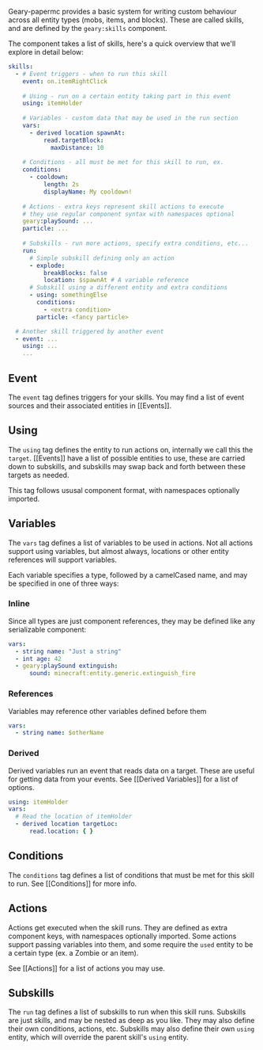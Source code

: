 Geary-papermc provides a basic system for writing custom behaviour across all entity types (mobs, items, and blocks). These are called skills, and are defined by the `geary:skills` component.

The component takes a list of skills, here's a quick overview that we'll explore in detail below:

```yaml
skills:
  - # Event triggers - when to run this skill
    event: on.itemRightClick
    
    # Using - run on a certain entity taking part in this event
    using: itemHolder
    
    # Variables - custom data that may be used in the run section
    vars:
      - derived location spawnAt:
          read.targetBlock:
            maxDistance: 10
            
    # Conditions - all must be met for this skill to run, ex.
    conditions:
      - cooldown:
          length: 2s
          displayName: My cooldown!
          
    # Actions - extra keys represent skill actions to execute 
    # they use regular component syntax with namespaces optional
    geary:playSound: ...
    particle: ...
    
    # Subskills - run more actions, specify extra conditions, etc...
    run:
      # Simple subskill defining only an action
      - explode:
          breakBlocks: false
          location: $spawnAt # A variable reference
      # Subskill using a different entity and extra conditions
      - using: somethingElse
        conditions:
          - <extra condition>
        particle: <fancy particle>

  # Another skill triggered by another event
  - event: ...
    using: ...
    ...
```

## Event

The `event` tag defines triggers for your skills. You may find a list of event sources and their associated entities in [[Events]].

## Using

The `using` tag defines the entity to run actions on, internally we call this the `target`. [[Events]] have a list of possible entities to use, these are carried down to subskills, and subskills may swap back and forth between these targets as needed.

This tag follows ususal component format, with namespaces optionally imported.

## Variables

The `vars` tag defines a list of variables to be used in actions. Not all actions support using variables, but almost always, locations or other entity references will support variables.

Each variable specifies a type, followed by a camelCased name, and may be specified in one of three ways:

### Inline

Since all types are just component references, they may be defined like any serializable component:

```yaml
vars:
  - string name: "Just a string"
  - int age: 42
  - geary:playSound extinguish:
      sound: minecraft:entity.generic.extinguish_fire
```

### References

Variables may reference other variables defined before them
```yaml
vars:
  - string name: $otherName
```

### Derived

Derived variables run an event that reads data on a target. These are useful for getting data from your events. See [[Derived Variables]] for a list of options.

```yaml
using: itemHolder
vars:
  # Read the location of itemHolder
  - derived location targetLoc:
      read.location: { }
```

## Conditions

The `conditions` tag defines a list of conditions that must be met for this skill to run. See [[Conditions]] for more info.

## Actions

Actions get executed when the skill runs. They are defined as extra component keys, with namespaces optionally imported. Some actions support passing variables into them, and some require the `used` entity to be a certain type (ex. a Zombie or an item).

See [[Actions]] for a list of actions you may use.

## Subskills

The `run` tag defines a list of subskills to run when this skill runs. Subskills are just skills, and may be nested as deep as you like. They may also define their own conditions, actions, etc. Subskills may also define their own `using` entity, which will override the parent skill's `using` entity.
